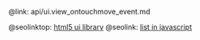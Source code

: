 @link: api/ui.view_ontouchmove_event.md

@seolinktop: [html5 ui library](https://webix.com)
@seolink: [list in javascript](https://webix.com/widget/list/)